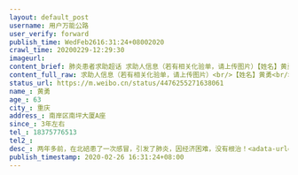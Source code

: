 ```yaml
---
layout: default_post
username: 用户万能公路
user_verify: forward
publish_time: WedFeb2616:31:24+08002020
crawl_time: 20200229-12:29:30
imageurl: 
content_brief: 肺炎患者求助超话 求助人信息（若有相关化验单，请上传图片）【姓名】黄勇【年龄】63【所在城市】重庆【所在小区、社区】南岸区南坪大厦A座【患病时间】3年左右【联系方式】18375776513【其他紧急联系人】【病情描述】两年多前，在北碚患了一次感冒，引发了肺炎，因经济困难，没有根治！  ...全文
content_full_raw: 求助人信息（若有相关化验单，请上传图片）<br/>【姓名】黄勇<br/>【年龄】63<br/>【所在城市】重庆<br/>【所在小区、社区】南岸区南坪大厦A座<br/>【患病时间】3年左右<br/>【联系方式】18375776513<br/>【其他紧急联系人】<br/>【病情描述】两年多前，在北碚患了一次感冒，引发了肺炎，因经济困难，没有根治！<adata-url="http://t.cn/z8lAR9y"href="http://weibo.com/p/100101B2094752D264ABFB4193"data-hide=""><spanclass='url-icon'><imgstyle='width:1rem;height:1rem'src='https://h5.sinaimg.cn/upload/2015/09/25/3/timeline_card_small_location_default.png'></span><spanclass="surl-text">重庆·南坪</span></a>
status_url: https://m.weibo.cn/status/4476255271638061
name_: 黄勇
age_: 63
city_: 重庆
address_: 南岸区南坪大厦A座
since_: 3年左右
tel_: 18375776513
tel2_: 
desc_: 两年多前，在北碚患了一次感冒，引发了肺炎，因经济困难，没有根治！<adata-url="http//t.cn/z8lAR9y"href="http//weibo.com/p/100101B2094752D264ABFB4193"data-hide=""><spanclass='url-icon'><imgstyle='width1rem;height1rem'src='https//h5.sinaimg.cn/upload/2015/09/25/3/timeline_card_small_location_default.png'></span><spanclass="surl-text">重庆·南坪</span></a>
publish_timestamp: 2020-02-26 16:31:24+08:00
---
```

